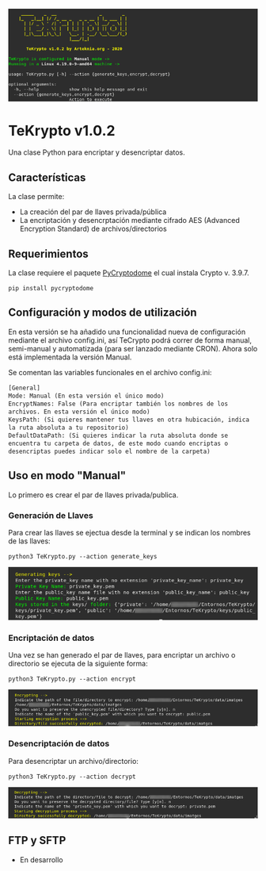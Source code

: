 <img
src="https://github.com/Arteknia/TeKrypto-Docs/blob/master/0102.png"
alt="TeKrypto Home"
/>

# TeKrypto v1.0.2
Una clase Python para encriptar y desencriptar datos.

## Características

La clase permite:
* La creación del par de llaves privada/pública
* La encriptación y desencrptación mediante cifrado AES (Advanced Encryption Standard) de archivos/directorios

## Requerimientos
La clase requiere el paquete [PyCryptodome](https://pycryptodome.readthedocs.io/en/latest/src/installation.html "PyCryptodome's Installation") el cual instala Crypto v. 3.9.7.

```shell
pip install pycryptodome
```
## Configuración y modos de utilización
En esta versión se ha añadido una funcionalidad nueva de configuración mediante el archivo config.ini, así TeCrypto podrá correr de forma manual, semi-manual y automatizada (para ser lanzado mediante CRON). Ahora solo está implementada la versión Manual.

Se comentan las variables funcionales en el archivo config.ini:
```shell
[General]
Mode: Manual (En esta versión el único modo)
EncryptNames: False (Para encriptar también los nombres de los archivos. En esta versión el único modo)
KeysPath: (Si quieres mantener tus llaves en otra hubicación, indica la ruta absoluta a tu repositorio)
DefaultDataPath: (Si quieres indicar la ruta absoluta donde se encuentra tu carpeta de datos, de este modo cuando encriptas o desencriptas puedes indicar solo el nombre de la carpeta)
```

## Uso en modo "Manual"

Lo primero es crear el par de llaves privada/publica.

### Generación de Llaves

Para crear las llaves se ejectua desde la terminal y se indican los nombres de las llaves:

```shell
python3 TeKrypto.py --action generate_keys
```
<img
src="https://github.com/Arteknia/TeKrypto-Docs/blob/master/0102-generate-keys.png"
alt="TeKrypto Generating Keys"
/>

### Encriptación de datos

Una vez se han generado el par de llaves, para encriptar un archivo o directorio se ejecuta de la siguiente forma:
```shell
python3 TeKrypto.py --action encrypt
```
<img
src="https://github.com/Arteknia/TeKrypto-Docs/blob/master/0102-encrypting.png"
alt="TeKrypto Generating Keys"
/>
### Desencriptación de datos

Para desencriptar un archivo/directorio:

```shell
python3 TeKrypto.py --action decrypt
```
<img
src="https://github.com/Arteknia/TeKrypto-Docs/blob/master/0102-decrypting.png"
alt="TeKrypto Generating Keys"
/>

## FTP y SFTP

* En desarrollo
